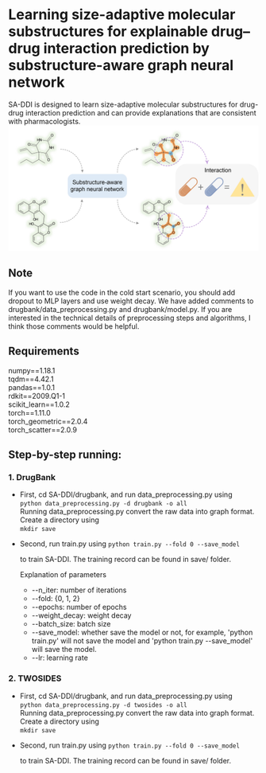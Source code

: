 # Learning size-adaptive molecular substructures for explainable drug–drug interaction prediction by substructure-aware graph neural network
SA-DDI is designed to learn size-adaptive molecular substructures for drug-drug interaction prediction and can provide explanations that are consistent with pharmacologists.
![image](https://github.com/guaguabujianle/SA-DDI/blob/dev/graph%20abstract.jpg)
## Note
If you want to use the code in the cold start scenario, you should add dropout to MLP layers and use weight decay. We have added comments to drugbank/data_preprocessing.py and drugbank/model.py. If you are interested in the technical details of preprocessing steps and algorithms, I think those comments would be helpful. 

## Requirements  

numpy==1.18.1 \
tqdm==4.42.1 \
pandas==1.0.1 \
rdkit==2009.Q1-1 \
scikit_learn==1.0.2 \
torch==1.11.0 \
torch_geometric==2.0.4 \
torch_scatter==2.0.9

## Step-by-step running:  
### 1. DrugBank
- First, cd SA-DDI/drugbank, and run data_preprocessing.py using  
  `python data_preprocessing.py -d drugbank -o all`  
  Running data_preprocessing.py convert the raw data into graph format. \
   Create a directory using \
  `mkdir save`  
- Second, run train.py using 
  `python train.py --fold 0 --save_model` 

  to train SA-DDI. The training record can be found in save/ folder.

  Explanation of parameters

  - --n_iter: number of iterations
  - --fold: {0, 1, 2}
  - --epochs: number of epochs
  - --weight_decay: weight decay
  - --batch_size: batch size
  - --save_model: whether save the model or not, for example, 'python train.py' will not save the model and 'python train.py --save_model' will save the model.
  - --lr: learning rate
### 2. TWOSIDES
- First, cd SA-DDI/drugbank, and run data_preprocessing.py using  
  `python data_preprocessing.py -d twosides -o all`   
  Running data_preprocessing.py convert the raw data into graph format.
  Create a directory using \
  `mkdir save`
- Second, run train.py using 
  `python train.py --fold 0 --save_model` 

  to train SA-DDI. The training record can be found in save/ folder.
